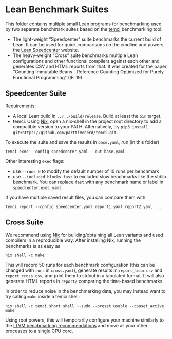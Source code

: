# Lean Benchmark Suites

This folder contains multiple small Lean programs for benchmarking used by two
separate benchmark suites based on the
[temci](https://github.com/parttimenerd/temci) benchmarking tool:
* The light-weight "Speedcenter" suite benchmarks the current build of Lean. It
  can be used for quick comparisons on the cmdline and powers the [Lean
  Speedcenter](http://speedcenter.informatik.kit.edu/lean/) website.
* The heavy-weight "Cross" suite benchmarks multiple Lean configurations and
  other functional compilers against each other and generates CSV and HTML
  reports from that. It was created for the paper "Counting Immutable Beans -
  Reference Counting Optimized for Purely Functional Programming" (IFL19).

## Speedcenter Suite

Requirements:
* A local Lean build in `../../build/release`. Build at least the `bin` target.
* temci. Using [Nix](https://nixos.org/nix/), open a nix-shell in the project
  root directory to add a compatible version to your PATH. Alternatively, try
  `pip3 install git+https://github.com/parttimenerd/temci.git`.

To execute the suite and save the results in `base.yaml`, run (in this folder)
```
temci exec --config speedcenter.yaml --out base.yaml
```
Other interesting `exec` flags:
* use `--runs N` to modify the default number of 10 runs per benchmark
* use `--included_blocks fast` to excluded slow benchmarks like the stdlib
  benchmark. You can replace `fast` with any benchmark name or label in
  `speedcenter.exec.yaml`.

If you have multiple saved result files, you can compare them with
```
temci report --config speedcenter.yaml report1.yaml report2.yaml ...
```

## Cross Suite

We recommend using [Nix](https://nixos.org/nix/) for building/obtaining all Lean variants and used
compilers in a reproducible way. After installing Nix, running the benchmarks is as easy as

```
nix shell -c make
```

This will record 50 runs for each benchmark configuration (this can be changed with `runs` in `cross.yaml`),
generate results in `report_lean.csv` and `report_cross.csv`, and print them to stdout in a tabulated format.
It will also generate HTML reports in `report/` comparing the time-based benchmarks.

In order to reduce noise in the benchmarking data, you may instead want to try calling `make` inside a
temci shell:

```
nix shell -c temci short shell --sudo --preset usable --cpuset_active make
```

Using root powers, this will temporarily configure your machine similarly to the
[LLVM benchmarking recommendations](https://llvm.org/docs/Benchmarking.html) and move all your other
processes to a single CPU core.
